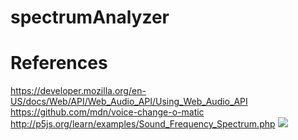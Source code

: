 # spectrumAnalyzer

References
==========

https://developer.mozilla.org/en-US/docs/Web/API/Web_Audio_API/Using_Web_Audio_API
https://github.com/mdn/voice-change-o-matic
http://p5js.org/learn/examples/Sound_Frequency_Spectrum.php
![]({{site.baseurl}}//lugo-wallp-ws1.jpg)